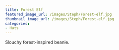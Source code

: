 ```yaml
---
title: Forest Elf
featured_image_url: /images/Steph/Forest-elf.jpg
thumbnail_image_url: /images/Steph/Forest-elf.jpg
categories: 
- Hats
---
```

Slouchy forest-inspired beanie.
